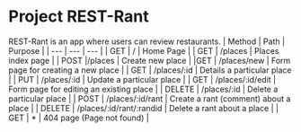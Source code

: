 # Project REST-Rant

REST-Rant is an app where users can review restaurants.
| Method | Path | Purpose |
| --- | --- | --- |
| GET | / | Home Page |
| GET | /places | Places index page |
| POST |/places | Create new place |
|GET | /places/new | Form page for creating a new place |
| GET | /places/:id | Details a particular place | 
| PUT | /places/:id | Update a particular place | 
| GET | /places/:id/edit | Form page for editing an existing place |
| DELETE | /places/:id | Delete a particular place |
| POST | /places/:id/rant | Create a rant (comment) about a place |
| DELETE | /places/:id/rant/:randid | Delete a rant about a place |
| GET | * | 404 page (Page not found) |